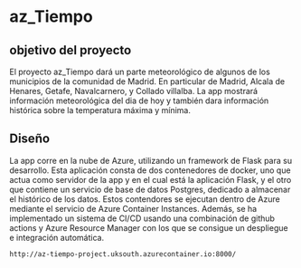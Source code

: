 # az_Tiempo

## objetivo del proyecto

El proyecto az_Tiempo dará un parte meteorológico de algunos de los municipios de la comunidad de Madrid. En particular de Madrid, Alcala de Henares, Getafe, Navalcarnero, y Collado villalba.
La app mostrará información meteorológica del dia de hoy y también dara información histórica sobre la temperatura máxima y mínima.

## Diseño
La app corre en la nube de Azure, utilizando un framework de Flask para su desarrollo.
Esta aplicación consta de dos contenedores de docker, uno que actua como servidor de la app y en el cual está la aplicación Flask, y el otro que contiene un servicio de base de datos Postgres, dedicado a almacenar el histórico de los datos. Estos contendores se ejecutan dentro de Azure mediante el servicio de Azure Container Instances. 
Además, se ha implementado un sistema de CI/CD usando una combinación de github actions y Azure Resource Manager con los que se consigue un despliegue e integración automática.


```
http://az-tiempo-project.uksouth.azurecontainer.io:8000/
```
